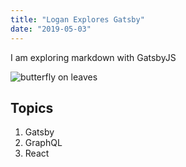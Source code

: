 ```yaml
---
title: "Logan Explores Gatsby"
date: "2019-05-03"
---
```


I am exploring markdown with GatsbyJS

![butterfly on leaves](./butterfly_on_leaves.jpg)

## Topics

1. Gatsby
2. GraphQL
3. React

